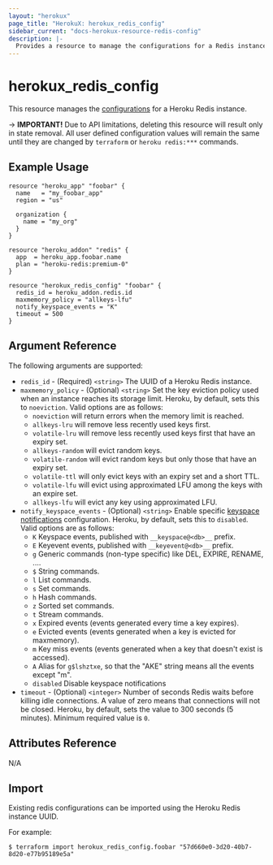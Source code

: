 ```yaml
---
layout: "herokux"
page_title: "HerokuX: herokux_redis_config"
sidebar_current: "docs-herokux-resource-redis-config"
description: |-
  Provides a resource to manage the configurations for a Redis instance
---
```


# herokux\_redis\_config

This resource manages the [configurations](https://devcenter.heroku.com/articles/heroku-redis#configuring-your-instance)
for a Heroku Redis instance.

-> **IMPORTANT!**
Due to API limitations, deleting this resource will result only in state removal. All user defined configuration values
will remain the same until they are changed by `terraform` or `heroku redis:***` commands.

## Example Usage

```hcl-terraform
resource "heroku_app" "foobar" {
  name   = "my_foobar_app"
  region = "us"

  organization {
    name = "my_org"
  }
}

resource "heroku_addon" "redis" {
  app  = heroku_app.foobar.name
  plan = "heroku-redis:premium-0"
}

resource "herokux_redis_config" "foobar" {
  redis_id = heroku_addon.redis.id
  maxmemory_policy = "allkeys-lfu"
  notify_keyspace_events = "K"
  timeout = 500
}
```

## Argument Reference

The following arguments are supported:

* `redis_id` - (Required) `<string>` The UUID of a Heroku Redis instance.
* `maxmemory_policy` - (Optional) `<string>` Set the key eviction policy used when an instance reaches its storage limit.
  Heroku, by default, sets this to `noeviction`. Valid options are as follows:
    * `noeviction` will return errors when the memory limit is reached.
    * `allkeys-lru` will remove less recently used keys first.
    * `volatile-lru` will remove less recently used keys first that have an expiry set.
    * `allkeys-random` will evict random keys.
    * `volatile-random` will evict random keys but only those that have an expiry set.
    * `volatile-ttl` will only evict keys with an expiry set and a short TTL.
    * `volatile-lfu` will evict using approximated LFU among the keys with an expire set.
    * `allkeys-lfu` will evict any key using approximated LFU.
* `notify_keyspace_events` - (Optional) `<string>` Enable specific [keyspace notifications](https://redis.io/topics/notifications)
configuration. Heroku, by default, sets this to `disabled`. Valid options are as follows:
    * `K` Keyspace events, published with `__keyspace@<db>__` prefix.
    * `E` Keyevent events, published with `__keyevent@<db>__` prefix.
    * `g` Generic commands (non-type specific) like DEL, EXPIRE, RENAME, ....
    * `$` String commands.
    * `l` List commands.
    * `s` Set commands.
    * `h` Hash commands.
    * `z` Sorted set commands.
    * `t` Stream commands.
    * `x` Expired events (events generated every time a key expires).
    * `e` Evicted events (events generated when a key is evicted for maxmemory).
    * `m` Key miss events (events generated when a key that doesn't exist is accessed).
    * `A` Alias for `g$lshztxe`, so that the "AKE" string means all the events except "m".
    * `disabled` Disable keyspace notifications
* `timeout` - (Optional) `<integer>` Number of seconds Redis waits before killing idle connections.
A value of zero means that connections will not be closed. Heroku, by default, sets the value to 300 seconds (5 minutes).
Minimum required value is `0`.

## Attributes Reference

N/A

## Import

Existing redis configurations can be imported using the Heroku Redis instance UUID.

For example:

```shell script
$ terraform import herokux_redis_config.foobar "57d660e0-3d20-40b7-8d20-e77b95189e5a"
```
